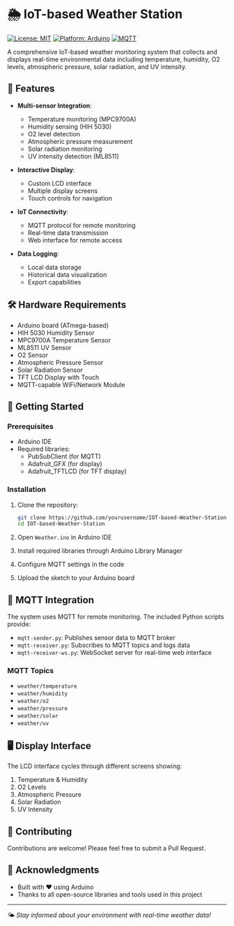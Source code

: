 # 🌦️ IoT-based Weather Station

[![License: MIT](https://img.shields.io/badge/License-MIT-yellow.svg)](https://opensource.org/licenses/MIT)
[![Platform: Arduino](https://img.shields.io/badge/Platform-Arduino-00979D?logo=arduino&logoColor=white)](https://www.arduino.cc/)
[![MQTT](https://img.shields.io/badge/MQTT-3.1.1-brightgreen)](http://mqtt.org/)

A comprehensive IoT-based weather monitoring system that collects and displays real-time environmental data including temperature, humidity, O2 levels, atmospheric pressure, solar radiation, and UV intensity.

## 🌟 Features

- **Multi-sensor Integration**:
  - Temperature monitoring (MPC9700A)
  - Humidity sensing (HIH 5030)
  - O2 level detection
  - Atmospheric pressure measurement
  - Solar radiation monitoring
  - UV intensity detection (ML8511)

- **Interactive Display**:
  - Custom LCD interface
  - Multiple display screens
  - Touch controls for navigation

- **IoT Connectivity**:
  - MQTT protocol for remote monitoring
  - Real-time data transmission
  - Web interface for remote access

- **Data Logging**:
  - Local data storage
  - Historical data visualization
  - Export capabilities

## 🛠️ Hardware Requirements

- Arduino board (ATmega-based)
- HIH 5030 Humidity Sensor
- MPC9700A Temperature Sensor
- ML8511 UV Sensor
- O2 Sensor
- Atmospheric Pressure Sensor
- Solar Radiation Sensor
- TFT LCD Display with Touch
- MQTT-capable WiFi/Network Module

## 🚀 Getting Started

### Prerequisites

- Arduino IDE
- Required libraries:
  - PubSubClient (for MQTT)
  - Adafruit_GFX (for display)
  - Adafruit_TFTLCD (for TFT display)

### Installation

1. Clone the repository:
   ```bash
   git clone https://github.com/yourusername/IOT-based-Weather-Station.git
   cd IOT-based-Weather-Station
   ```

2. Open `Weather.ino` in Arduino IDE

3. Install required libraries through Arduino Library Manager

4. Configure MQTT settings in the code

5. Upload the sketch to your Arduino board

## 📡 MQTT Integration

The system uses MQTT for remote monitoring. The included Python scripts provide:

- `mqtt-sender.py`: Publishes sensor data to MQTT broker
- `mqtt-receiver.py`: Subscribes to MQTT topics and logs data
- `mqtt-receiver-ws.py`: WebSocket server for real-time web interface

### MQTT Topics
- `weather/temperature`
- `weather/humidity`
- `weather/o2`
- `weather/pressure`
- `weather/solar`
- `weather/uv`

## 🖥️ Display Interface

The LCD interface cycles through different screens showing:
1. Temperature & Humidity
2. O2 Levels
3. Atmospheric Pressure
4. Solar Radiation
5. UV Intensity

## 🤝 Contributing

Contributions are welcome! Please feel free to submit a Pull Request.


## 🙏 Acknowledgments

- Built with ❤️ using Arduino
- Thanks to all open-source libraries and tools used in this project

---

🌤️ *Stay informed about your environment with real-time weather data!*
